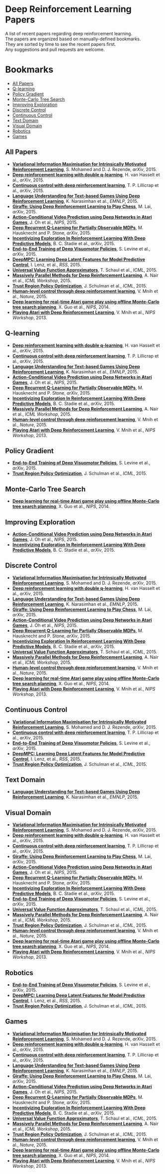 # Deep Reinforcement Learning Papers
A list of recent papers regarding deep reinforcement learning. <br>
The papers are organized based on manually-defined bookmarks. <br>
They are sorted by time to see the recent papers first. <br>
Any suggestions and pull requests are welcome. 

# Bookmarks
  * [All Papers](#all-papers)
  * [Q-learning](#q-learning)
  * [Policy Gradient](#policy-gradient)
  * [Monte-Carlo Tree Search](#monte-carlo-tree-search)
  * [Improving Exploration](#improving-exploration)
  * [Discrete Control](#discrete-control)
  * [Continuous Control](#continuous-control)
  * [Text Domain](#text-domain)
  * [Visual Domain](#visual-domain)
  * [Robotics](#robotics)
  * [Games](#games)

## All Papers
  * [**Variational Information Maximisation for Intrinsically Motivated Reinforcement Learning**](http://arxiv.org/abs/1509.08731), S. Mohamed and D. J. Rezende, *arXiv*, 2015.
  * [**Deep reinforcement learning with double q-learning**](http://arxiv.org/abs/1509.06461), H. van Hasselt et al., *arXiv*, 2015.
  * [**Continuous control with deep reinforcement learning**](http://arxiv.org/abs/1509.02971), T. P. Lillicrap et al., *arXiv*, 2015.
  * [**Language Understanding for Text-based Games Using Deep Reinforcement Learning**](http://people.csail.mit.edu/karthikn/pdfs/mud-play15.pdf), K. Narasimhan et al., *EMNLP*, 2015.
  * [**Giraffe: Using Deep Reinforcement Learning to Play Chess**](http://arxiv.org/abs/1509.01549), M. Lai, *arXiv*, 2015.
  * [**Action-Conditional Video Prediction using Deep Networks in Atari Games**](http://arxiv.org/abs/1507.08750), J. Oh et al., *NIPS*, 2015.
  * [**Deep Recurrent Q-Learning for Partially Observable MDPs**](http://arxiv.org/abs/1507.06527), M. Hausknecht and P. Stone, *arXiv*, 2015.
  * [**Incentivizing Exploration In Reinforcement Learning With Deep Predictive Models**](http://arxiv.org/abs/1507.00814), B. C. Stadie et al., *arXiv*, 2015.
  * [**End-to-End Training of Deep Visuomotor Policies**](http://arxiv.org/abs/1504.00702), S. Levine et al., *arXiv*, 2015.
  * [**DeepMPC: Learning Deep Latent Features for
Model Predictive Control**](http://deepmpc.cs.cornell.edu/DeepMPC.pdf), I. Lenz, et al., *RSS*, 2015.
  * [**Universal Value Function Approximators**](http://schaul.site44.com/publications/uvfa.pdf), T. Schaul et al., *ICML*, 2015.
  * [**Massively Parallel Methods for Deep Reinforcement Learning**](http://www0.cs.ucl.ac.uk/staff/d.silver/web/Publications_files/gorila.pdf), A. Nair et al., *ICML Workshop*, 2015.
  * [**Trust Region Policy Optimization**](http://jmlr.org/proceedings/papers/v37/schulman15.pdf), J. Schulman et al., *ICML*, 2015.
  * [**Human-level control through deep reinforcement learning**](http://www.nature.com/nature/journal/v518/n7540/pdf/nature14236.pdf), V. Mnih et al., *Nature*, 2015.
  * [**Deep learning for real-time Atari game play using offline Monte-Carlo tree search planning**](http://papers.nips.cc/paper/5421-deep-learning-for-real-time-atari-game-play-using-offline-monte-carlo-tree-search-planning.pdf), X. Guo et al., *NIPS*, 2014.
  * [**Playing Atari with Deep Reinforcement Learning**](https://www.cs.toronto.edu/~vmnih/docs/dqn.pdf), V. Mnih et al., *NIPS Workshop*, 2013.

## Q-learning
  * [**Deep reinforcement learning with double q-learning**](http://arxiv.org/abs/1509.06461), H. van Hasselt et al., *arXiv*, 2015.
  * [**Continuous control with deep reinforcement learning**](http://arxiv.org/abs/1509.02971), T. P. Lillicrap et al., *arXiv*, 2015.
  * [**Language Understanding for Text-based Games Using Deep Reinforcement Learning**](http://people.csail.mit.edu/karthikn/pdfs/mud-play15.pdf), K. Narasimhan et al., *EMNLP*, 2015.
  * [**Action-Conditional Video Prediction using Deep Networks in Atari Games**](http://arxiv.org/abs/1507.08750), J. Oh et al., *NIPS*, 2015.
  * [**Deep Recurrent Q-Learning for Partially Observable MDPs**](http://arxiv.org/abs/1507.06527), M. Hausknecht and P. Stone, *arXiv*, 2015.
  * [**Incentivizing Exploration In Reinforcement Learning With Deep Predictive Models**](http://arxiv.org/abs/1507.00814), B. C. Stadie et al., *arXiv*, 2015.
  * [**Massively Parallel Methods for Deep Reinforcement Learning**](http://www0.cs.ucl.ac.uk/staff/d.silver/web/Publications_files/gorila.pdf), A. Nair et al., *ICML Workshop*, 2015.
  * [**Human-level control through deep reinforcement learning**](http://www.nature.com/nature/journal/v518/n7540/pdf/nature14236.pdf), V. Mnih et al., *Nature*, 2015.
  * [**Playing Atari with Deep Reinforcement Learning**](https://www.cs.toronto.edu/~vmnih/docs/dqn.pdf), V. Mnih et al., *NIPS Workshop*, 2013.

## Policy Gradient
  * [**End-to-End Training of Deep Visuomotor Policies**](http://arxiv.org/abs/1504.00702), S. Levine et al., *arXiv*, 2015.
  * [**Trust Region Policy Optimization**](http://jmlr.org/proceedings/papers/v37/schulman15.pdf), J. Schulman et al., *ICML*, 2015.

## Monte-Carlo Tree Search
  * [**Deep learning for real-time Atari game play using offline Monte-Carlo tree search planning**](http://papers.nips.cc/paper/5421-deep-learning-for-real-time-atari-game-play-using-offline-monte-carlo-tree-search-planning.pdf), X. Guo et al., *NIPS*, 2014.

## Improving Exploration
  * [**Action-Conditional Video Prediction using Deep Networks in Atari Games**](http://arxiv.org/abs/1507.08750), J. Oh et al., *NIPS*, 2015.
  * [**Incentivizing Exploration In Reinforcement Learning With Deep Predictive Models**](http://arxiv.org/abs/1507.00814), B. C. Stadie et al., *arXiv*, 2015.

## Discrete Control
  * [**Variational Information Maximisation for Intrinsically Motivated Reinforcement Learning**](http://arxiv.org/abs/1509.08731), S. Mohamed and D. J. Rezende, *arXiv*, 2015.
  * [**Deep reinforcement learning with double q-learning**](http://arxiv.org/abs/1509.06461), H. van Hasselt et al., *arXiv*, 2015.
  * [**Language Understanding for Text-based Games Using Deep Reinforcement Learning**](http://people.csail.mit.edu/karthikn/pdfs/mud-play15.pdf), K. Narasimhan et al., *EMNLP*, 2015.
  * [**Giraffe: Using Deep Reinforcement Learning to Play Chess**](http://arxiv.org/abs/1509.01549), M. Lai, *arXiv*, 2015.
  * [**Action-Conditional Video Prediction using Deep Networks in Atari Games**](http://arxiv.org/abs/1507.08750), J. Oh et al., *NIPS*, 2015.
  * [**Deep Recurrent Q-Learning for Partially Observable MDPs**](http://arxiv.org/abs/1507.06527), M. Hausknecht and P. Stone, *arXiv*, 2015.
  * [**Incentivizing Exploration In Reinforcement Learning With Deep Predictive Models**](http://arxiv.org/abs/1507.00814), B. C. Stadie et al., *arXiv*, 2015.
  * [**Universal Value Function Approximators**](http://schaul.site44.com/publications/uvfa.pdf), T. Schaul et al., *ICML*, 2015.
  * [**Massively Parallel Methods for Deep Reinforcement Learning**](http://www0.cs.ucl.ac.uk/staff/d.silver/web/Publications_files/gorila.pdf), A. Nair et al., *ICML Workshop*, 2015.
  * [**Human-level control through deep reinforcement learning**](http://www.nature.com/nature/journal/v518/n7540/pdf/nature14236.pdf), V. Mnih et al., *Nature*, 2015.
  * [**Deep learning for real-time Atari game play using offline Monte-Carlo tree search planning**](http://papers.nips.cc/paper/5421-deep-learning-for-real-time-atari-game-play-using-offline-monte-carlo-tree-search-planning.pdf), X. Guo et al., *NIPS*, 2014.
  * [**Playing Atari with Deep Reinforcement Learning**](https://www.cs.toronto.edu/~vmnih/docs/dqn.pdf), V. Mnih et al., *NIPS Workshop*, 2013.
 
## Continuous Control
  * [**Variational Information Maximisation for Intrinsically Motivated Reinforcement Learning**](http://arxiv.org/abs/1509.08731), S. Mohamed and D. J. Rezende, *arXiv*, 2015.
  * [**Continuous control with deep reinforcement learning**](http://arxiv.org/abs/1509.02971), T. P. Lillicrap et al., *arXiv*, 2015.
  * [**End-to-End Training of Deep Visuomotor Policies**](http://arxiv.org/abs/1504.00702), S. Levine et al., *arXiv*, 2015.
  * [**DeepMPC: Learning Deep Latent Features for
Model Predictive Control**](http://deepmpc.cs.cornell.edu/DeepMPC.pdf), I. Lenz, et al., *RSS*, 2015.
  * [**Trust Region Policy Optimization**](http://jmlr.org/proceedings/papers/v37/schulman15.pdf), J. Schulman et al., *ICML*, 2015.

## Text Domain
  * [**Language Understanding for Text-based Games Using Deep Reinforcement Learning**](http://people.csail.mit.edu/karthikn/pdfs/mud-play15.pdf), K. Narasimhan et al., *EMNLP*, 2015.

## Visual Domain
  * [**Variational Information Maximisation for Intrinsically Motivated Reinforcement Learning**](http://arxiv.org/abs/1509.08731), S. Mohamed and D. J. Rezende, *arXiv*, 2015.
  * [**Deep reinforcement learning with double q-learning**](http://arxiv.org/abs/1509.06461), H. van Hasselt et al., *arXiv*, 2015.
  * [**Continuous control with deep reinforcement learning**](http://arxiv.org/abs/1509.02971), T. P. Lillicrap et al., *arXiv*, 2015.
  * [**Giraffe: Using Deep Reinforcement Learning to Play Chess**](http://arxiv.org/abs/1509.01549), M. Lai, *arXiv*, 2015.
  * [**Action-Conditional Video Prediction using Deep Networks in Atari Games**](http://arxiv.org/abs/1507.08750), J. Oh et al., *NIPS*, 2015.
  * [**Deep Recurrent Q-Learning for Partially Observable MDPs**](http://arxiv.org/abs/1507.06527), M. Hausknecht and P. Stone, *arXiv*, 2015.
  * [**Incentivizing Exploration In Reinforcement Learning With Deep Predictive Models**](http://arxiv.org/abs/1507.00814), B. C. Stadie et al., *arXiv*, 2015.
  * [**End-to-End Training of Deep Visuomotor Policies**](http://arxiv.org/abs/1504.00702), S. Levine et al., *arXiv*, 2015.
  * [**Universal Value Function Approximators**](http://schaul.site44.com/publications/uvfa.pdf), T. Schaul et al., *ICML*, 2015.
  * [**Massively Parallel Methods for Deep Reinforcement Learning**](http://www0.cs.ucl.ac.uk/staff/d.silver/web/Publications_files/gorila.pdf), A. Nair et al., *ICML Workshop*, 2015.
  * [**Trust Region Policy Optimization**](http://jmlr.org/proceedings/papers/v37/schulman15.pdf), J. Schulman et al., *ICML*, 2015.
  * [**Human-level control through deep reinforcement learning**](http://www.nature.com/nature/journal/v518/n7540/pdf/nature14236.pdf), V. Mnih et al., *Nature*, 2015.
  * [**Deep learning for real-time Atari game play using offline Monte-Carlo tree search planning**](http://papers.nips.cc/paper/5421-deep-learning-for-real-time-atari-game-play-using-offline-monte-carlo-tree-search-planning.pdf), X. Guo et al., *NIPS*, 2014.
  * [**Playing Atari with Deep Reinforcement Learning**](https://www.cs.toronto.edu/~vmnih/docs/dqn.pdf), V. Mnih et al., *NIPS Workshop*, 2013.

## Robotics
  * [**End-to-End Training of Deep Visuomotor Policies**](http://arxiv.org/abs/1504.00702), S. Levine et al., *arXiv*, 2015.
  * [**DeepMPC: Learning Deep Latent Features for
Model Predictive Control**](http://deepmpc.cs.cornell.edu/DeepMPC.pdf), I. Lenz, et al., *RSS*, 2015.
  * [**Trust Region Policy Optimization**](http://jmlr.org/proceedings/papers/v37/schulman15.pdf), J. Schulman et al., *ICML*, 2015.

## Games
  * [**Variational Information Maximisation for Intrinsically Motivated Reinforcement Learning**](http://arxiv.org/abs/1509.08731), S. Mohamed and D. J. Rezende, *arXiv*, 2015.
  * [**Deep reinforcement learning with double q-learning**](http://arxiv.org/abs/1509.06461), H. van Hasselt et al., *arXiv*, 2015.
  * [**Continuous control with deep reinforcement learning**](http://arxiv.org/abs/1509.02971), T. P. Lillicrap et al., *arXiv*, 2015.
  * [**Language Understanding for Text-based Games Using Deep Reinforcement Learning**](http://people.csail.mit.edu/karthikn/pdfs/mud-play15.pdf), K. Narasimhan et al., *EMNLP*, 2015.
  * [**Giraffe: Using Deep Reinforcement Learning to Play Chess**](http://arxiv.org/abs/1509.01549), M. Lai, *arXiv*, 2015.
  * [**Action-Conditional Video Prediction using Deep Networks in Atari Games**](http://arxiv.org/abs/1507.08750), J. Oh et al., *NIPS*, 2015.
  * [**Deep Recurrent Q-Learning for Partially Observable MDPs**](http://arxiv.org/abs/1507.06527), M. Hausknecht and P. Stone, *arXiv*, 2015.
  * [**Incentivizing Exploration In Reinforcement Learning With Deep Predictive Models**](http://arxiv.org/abs/1507.00814), B. C. Stadie et al., *arXiv*, 2015.
  * [**Universal Value Function Approximators**](http://schaul.site44.com/publications/uvfa.pdf), T. Schaul et al., *ICML*, 2015.
  * [**Massively Parallel Methods for Deep Reinforcement Learning**](http://www0.cs.ucl.ac.uk/staff/d.silver/web/Publications_files/gorila.pdf), A. Nair et al., *ICML Workshop*, 2015.
  * [**Trust Region Policy Optimization**](http://jmlr.org/proceedings/papers/v37/schulman15.pdf), J. Schulman et al., *ICML*, 2015.
  * [**Human-level control through deep reinforcement learning**](http://www.nature.com/nature/journal/v518/n7540/pdf/nature14236.pdf), V. Mnih et al., *Nature*, 2015.
  * [**Deep learning for real-time Atari game play using offline Monte-Carlo tree search planning**](http://papers.nips.cc/paper/5421-deep-learning-for-real-time-atari-game-play-using-offline-monte-carlo-tree-search-planning.pdf), X. Guo et al., *NIPS*, 2014.
  * [**Playing Atari with Deep Reinforcement Learning**](https://www.cs.toronto.edu/~vmnih/docs/dqn.pdf), V. Mnih et al., *NIPS Workshop*, 2013.
